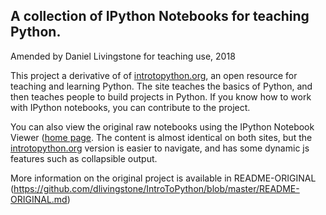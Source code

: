 A collection of IPython Notebooks for teaching Python.
---
Amended by Daniel Livingstone for teaching use, 2018

This project a derivative of of [introtopython.org](http://introtopython.org), an open resource for teaching and learning Python. The site teaches the basics of Python, and then teaches people to build projects in Python. If you know how to work with IPython notebooks, you can contribute to the project.

You can also view the original raw notebooks using the IPython Notebook Viewer ([home page](http://nbviewer.ipython.org/urls/raw.github.com/ehmatthes/intro_programming/master/notebooks/index.ipynb). The content is almost identical on both sites, but the [introtopython.org](http://introtopython.org) version is easier to navigate, and has some dynamic js features such as collapsible output.

More information on the original project is available in README-ORIGINAL (https://github.com/dlivingstone/IntroToPython/blob/master/README-ORIGINAL.md)